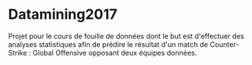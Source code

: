 # Datamining2017
Projet pour le cours de fouille de données dont le but est d'effectuer des analyses statistiques
afin de prédire le résultat d'un match de Counter-Strike : Global Offensive opposant deux équipes données.
